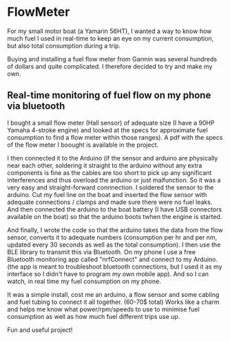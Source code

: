 # FlowMeter

For my small motor boat (a Yamarin 56HT), I wanted a way to know how much fuel I used in real-time to keep an eye on my current consumption, but also total consumption during a trip.

Buying and installing a fuel flow meter from Garmin was several hundreds of dollars and quite complicated. I therefore decided to try and make my own.

## Real-time monitoring of fuel flow on my phone via bluetooth

I bought a small flow meter (Hall sensor) of adequate size (I have a 90HP Yamaha 4-stroke engine) and looked at the specs for approximate fuel consumption to find a flow meter within those ranges). A pdf with the specs of the flow meter I boought is available in the project.

I then connected it to the Arduino (if the sensor and arduino are physically near each other, soldering it straight to the arduino without any extra components is fine as the cables are too short to pick up any significant interferences and thus overload the arduino or just malfunction. So it was a very easy and straight-forward connnection. I soldered the sensor to the arduino. Cut my fuel line on the boat and inserted the flow sensor with adequate connections / clamps and made sure there were no fuel leaks. And then connected the arduino to the boat battery (I have USB connectors available on the boat) so that the arduino boots twhen the engine is started.

And finally, I wrote the code so that the arduino takes the data from the flow sensor, converts it to adequate numbers (consumption per hr and per nm, updated every 30 seconds as well as the total consumption). I then use the BLE library to transmit this via Bluetooth. On my phone I use a free Bluetooth monitoring app called "nrfConnect" and connect to my Arduino. (the app is meant to troubleshoot bluetooth connections, but I used it as my interface so I didn't have to program my own mobile app). And so I can watch, in real time my fuel consumption on my phone. 

It was a simple install, cost me an arduino, a flow sensor and some cabling and fuel tubing to connect it all together. (60-70$ total)
Works like a charm and helps me know what power/rpm/speeds to use to minimise fuel consumption as well as how much fuel different trips use up.

Fun and useful project!
